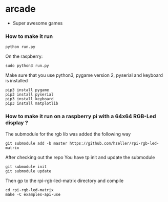 # arcade
- Super awesome games

### How to make it run

```
python run.py
```

On the raspberry:

```
sudo python3 run.py
```


Make sure that you use python3, pygame version 2, pyserial and keyboard is installed
```
pip3 install pygame
pip3 install pyserial
pip3 install keyboard
pip3 install matplotlib
```
### How to make it run on a raspberry pi with a 64x64 RGB-Led display ?

The submodule for the rgb lib was added the following way
```
git submodule add -b master https://github.com/hzeller/rpi-rgb-led-matrix
```
After checking out the repo You have tp init and update the submodule
```
git submodule init
git submodule update
```
Then gp to the rpi-rgb-led-matrix directory and compile
```
cd rpi-rgb-led-matrix
make -C examples-api-use
```
